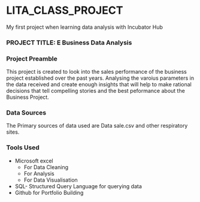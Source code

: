 # LITA_CLASS_PROJECT
My first project when learning data analysis with Incubator Hub

### PROJECT TITLE: E Business Data Analysis


### Project Preamble
This project is created to look into the sales performance of the business project established over the past years.
Analysing the varoius parameters in the data received and create enough insights that will help to make rational decisions
that tell compelling stories and the best peformance about the Business Project.


### Data Sources
The Primary sources of data used are Data sale.csv and other respiratory sites.

### Tools Used
- Microsoft excel
    - For Data Cleaning
    - For Analysis
    - For Data Visualisation
- SQL- Structured Query Language for querying data
- Github for Portfolio Building




